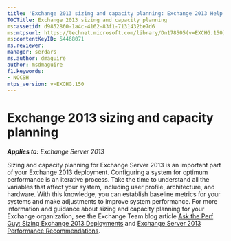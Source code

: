 ```yaml
---
title: 'Exchange 2013 sizing and capacity planning: Exchange 2013 Help'
TOCTitle: Exchange 2013 sizing and capacity planning
ms:assetid: d9852860-1a4c-4162-83f1-7131432be7d6
ms:mtpsurl: https://technet.microsoft.com/library/Dn178505(v=EXCHG.150)
ms:contentKeyID: 54468071
ms.reviewer: 
manager: serdars
ms.author: dmaguire
author: msdmaguire
f1.keywords:
- NOCSH
mtps_version: v=EXCHG.150
---
```


# Exchange 2013 sizing and capacity planning

_**Applies to:** Exchange Server 2013_

Sizing and capacity planning for Exchange Server 2013 is an important part of your Exchange 2013 deployment. Configuring a system for optimum performance is an iterative process. Take the time to understand all the variables that affect your system, including user profile, architecture, and hardware. With this knowledge, you can establish baseline metrics for your systems and make adjustments to improve system performance. For more information and guidance about sizing and capacity planning for your Exchange organization, see the Exchange Team blog article [Ask the Perf Guy: Sizing Exchange 2013 Deployments](https://techcommunity.microsoft.com/t5/exchange-team-blog/ask-the-perf-guy-sizing-exchange-2013-deployments/ba-p/594229) and [Exchange Server 2013 Performance Recommendations](exchange-server-2013-performance-recommendations-exchange-2013-help.md).
